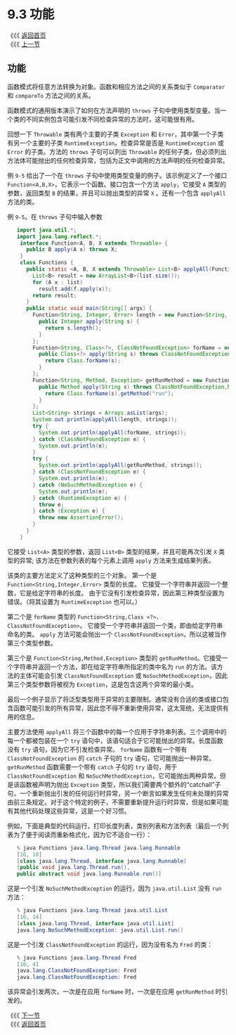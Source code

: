 # 9.3 功能

《《《 [返回首页](../../)   
 《《《 [上一节](9.2-fan-yi-yuan.md)

## 功能

函数模式将任意方法转换为对象。函数和相应方法之间的关系类似于 `Comparator` 和 `compareTo` 方法之间的关系。

函数模式的通用版本演示了如何在方法声明的 `throws` 子句中使用类型变量。当一个类的不同实例包含可能引发不同检查异常的方法时，这可能很有用。

回想一下 `Throwable` 类有两个主要的子类 `Exception` 和 `Error`，其中第一个子类有另一个主要的子类 `RuntimeException`。检查异常是否是 `RuntimeException` 或 `Error` 的子类。方法的 `throws` 子句可以列出 `Throwable` 的任何子类，但必须列出方法体可能抛出的任何检查异常，包括为正文中调用的方法声明的任何检查异常。

例 `9-5` 给出了一个在 `throws` 子句中使用类型变量的例子。该示例定义了一个接口 `Function<A,B,X>`，它表示一个函数。接口包含一个方法 `apply`，它接受 `A` 类型的参数，返回类型 `B` 的结果，并且可以抛出类型的异常 `X` 。还有一个包含 `applyAll`方法的类。

例 `9-5`。在 `throws` 子句中输入参数

```java
   import java.util.*;
   import java.lang.reflect.*;
    interface Function<A, B, X extends Throwable> {
      public B apply(A x) throws X;
    }
    class Functions {
      public static <A, B, X extends Throwable> List<B> applyAll(Function<A, B, X> f, List<A> list) throws X {
        List<B> result = new ArrayList<B>(list.size());
        for (A x : list) 
          result.add(f.apply(x));
        return result;
      }
      public static void main(String[] args) {
        Function<String, Integer, Error> length = new Function<String, Integer, Error>() {
          public Integer apply(String s) {
            return s.length();
          }
        };
        Function<String, Class<?>, ClassNotFoundException> forName = new Function<String, Class<?>, ClassNotFoundException>() {
          public Class<?> apply(String s) throws ClassNotFoundException {
            return Class.forName(s);
          }
        };
        Function<String, Method, Exception> getRunMethod = new Function<String, Method, Exception>() {
          public Method apply(String s) throws ClassNotFoundException,NoSuchMethodException {
            return Class.forName(s).getMethod("run");
          }
        };
        List<String> strings = Arrays.asList(args);
        System.out.println(applyAll(length, strings));
        try { 
          System.out.println(applyAll(forName, strings)); 
        } catch (ClassNotFoundException e) { 
          System.out.println(e); 
        }
        try { 
          System.out.println(applyAll(getRunMethod, strings)); 
        } catch (ClassNotFoundException e) { 
          System.out.println(e); 
        } catch (NoSuchMethodException e) { 
          System.out.println(e); 
        } catch (RuntimeException e) { 
          throw e; 
        } catch (Exception e) { 
          throw new AssertionError(); 
        }
      }
    }
```

它接受 `List<A>` 类型的参数，返回 `List<B>` 类型的结果，并且可能再次引发 `X` 类型的异常; 该方法在参数列表的每个元素上调用 `apply` 方法来生成结果列表。

该类的主要方法定义了这种类型的三个对象。 第一个是 `Function<String,Integer,Error>` 类型的长度。 它接受一个字符串并返回一个整数，它是给定字符串的长度。 由于它没有引发检查异常，因此第三种类型设置为错误。（将其设置为 `RuntimeException` 也可以。）

第二个是 `forName` 类型的 `Function<String,Class <?>，ClassNotFoundException>`。 它接受一个字符串并返回一个类，即由给定字符串命名的类。 `apply` 方法可能会抛出一个 `ClassNotFoundException`，所以这被当作第三个类型参数。

第三个是 `Function<String,Method,Exception>` 类型的 `getRunMethod`。它接受一个字符串并返回一个方法，即在给定字符串所指定的类中名为 `run` 的方法。该方法的主体可能会引发 `ClassNotFoundException` 或 `NoSuchMethodException`，因此第三个类型参数将被视为 `Exception`，这是包含这两个异常的最小类。

最后一个例子显示了将泛型类型用于异常的主要限制。通常没有合适的类或接口包含函数可能引发的所有异常，因此您不得不重新使用异常，这太笼统，无法提供有用的信息。

主要方法使用 `applyAll` 将三个函数中的每一个应用于字符串列表。三个调用中的每一个都被包装在一个 `try` 语句中，该语句适合于它可能抛出的异常。长度函数没有 `try` 语句，因为它不引发检查异常。 `forName` 函数有一个带有 `ClassNotFoundException` 的 `catch` 子句的 `try` 语句，它可能抛出一种异常。`getRunMethod` 函数需要一个带有 `catch` 子句的 `try` 语句，用于 `ClassNotFoundException` 和 `NoSuchMethodException`，它可能抛出两种异常。但是该函数被声明为抛出 `Exception` 类型，所以我们需要两个额外的“catchall”子句，一个重新抛出引发的任何运行时异常，另一个断言如果发生任何未处理的异常由前三条规定。对于这个特定的例子，不需要重新提升运行时异常，但是如果可能有其他代码处理这些异常，这是一个好习惯。

例如，下面是典型的代码运行，打印长度列表，类别列表和方法列表（最后一个列表为了便于阅读而重新格式化，因为它不适合一行）：

```java
   % java Functions java.lang.Thread java.lang.Runnable
   [16, 18]
   [class java.lang.Thread, interface java.lang.Runnable]
   [public void java.lang.Thread.run(),
   public abstract void java.lang.Runnable.run()]
```

这是一个引发 `NoSuchMethodException` 的运行，因为 `java.util.List` 没有 `run` 方法：

```java
   % java Functions java.lang.Thread java.util.List
   [16, 14]
   [class java.lang.Thread, interface java.util.List]
   java.lang.NoSuchMethodException: java.util.List.run()
```

这是一个引发 `ClassNotFoundException` 的运行，因为没有名为 `Fred` 的类：

```java
   % java Functions java.lang.Thread Fred
   [16, 4]
   java.lang.ClassNotFoundException: Fred
   java.lang.ClassNotFoundException: Fred
```

该异常会引发两次，一次是在应用 `forName` 时，一次是在应用 `getRunMethod` 时引发的。

《《《 [下一节](9.4-ce-lve.md)   
 《《《 [返回首页](../../)

